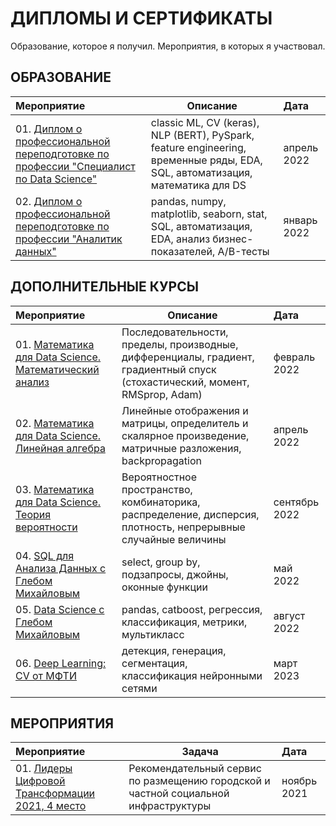 # ДИПЛОМЫ И СЕРТИФИКАТЫ
Образование, которое я получил. Мероприятия, в которых я участвовал.

## ОБРАЗОВАНИЕ
| **Мероприятие** | **Описание** | **Дата** |
| :-------------------- | --------------------- | :--------------------- |
| 01. [Диплом о профессиональной переподготовке по профессии "Специалист по Data Science"](https://github.com/urzumo/diplomas_and_certificates/blob/c2d2032bcb321f2e10d9206d0bfc74652860c156/education/diplom_DS_ru.pdf) | classic ML, CV (keras), NLP (BERT), PySpark, feature engineering, временные ряды, EDA, SQL, автоматизация, математика для DS | апрель 2022 |
| 02. [Диплом о профессиональной переподготовке по профессии "Аналитик данных"](https://github.com/urzumo/diplomas_and_certificates/blob/b76a5ccfc1bffab450235d86b85985f9b88a8423/education/diplom_DA_ru.pdf) | pandas, numpy, matplotlib, seaborn, stat, SQL, автоматизация, EDA, анализ бизнес-показателей, A/B-тесты | январь 2022 |

## ДОПОЛНИТЕЛЬНЫЕ КУРСЫ
| **Мероприятие** | **Описание** | **Дата** |
| :-------------------- | --------------------- | :--------------------- |
| 01. [Математика для Data Science. Математический анализ](https://github.com/urzumo/diplomas_and_certificates/blob/78953260d601b4098196caa8aa420b9ade7a2a1c/courses/stepik_matan_ds.pdf) | Последовательности, пределы, производные, дифференциалы, градиент, градиентный спуск (стохастический, момент, RMSprop, Adam) | февраль 2022 |
| 02. [Математика для Data Science. Линейная алгебра](https://github.com/urzumo/diplomas_and_certificates/blob/78953260d601b4098196caa8aa420b9ade7a2a1c/courses/stepik_linal_ds.pdf) | Линейные отображения и матрицы, определитель и скалярное произведение, матричные разложения, backpropagation | апрель 2022 |
| 03. [Математика для Data Science. Теория вероятности](https://github.com/urzumo/diplomas_and_certificates/blob/6b02d5645bf50c8c2b8b1786213669f271d7a41d/courses/stepik_terver_ds.pdf) | Вероятностное пространство, комбинаторика, распределение, дисперсия, плотность, непрерывные случайные величины | сентябрь 2022 |
| 04. [SQL для Анализа Данных с Глебом Михайловым](https://github.com/urzumo/diplomas_and_certificates/blob/78953260d601b4098196caa8aa420b9ade7a2a1c/courses/stepik_sql_gm.pdf) | select, group by, подзапросы, джойны, оконные функции | май 2022 |
| 05. [Data Science с Глебом Михайловым](https://github.com/urzumo/diplomas_and_certificates/blob/7c6149bd165ccc8b0906ab8ad9f81a48f9ae25e9/courses/stepik_ds_gm.pdf) | pandas, catboost, регрессия, классификация, метрики, мультикласс | август 2022 |
| 06. [Deep Learning: CV от МФТИ](https://github.com/urzumo/diplomas_and_certificates/blob/59063cc19ae768ebbd3d24373ac5c813d36add4d/courses/mfti_cv.pdf) | детекция, генерация, сегментация, классификация нейронными сетями | март 2023 |


## МЕРОПРИЯТИЯ
| **Мероприятие** | **Задача** | **Дата** |
| :-------------------- | --------------------- | :--------------------- |
| 01. [Лидеры Цифровой Трансформации 2021, 4 место](https://github.com/urzumo/diplomas_and_certificates/blob/c9652dfa09cf9a3d642e87da6da804e4ae49998e/competitions/finalist_lct_2021.pdf) | Рекомендательный сервис по размещению городской и частной социальной инфраструктуры | ноябрь 2021 |
